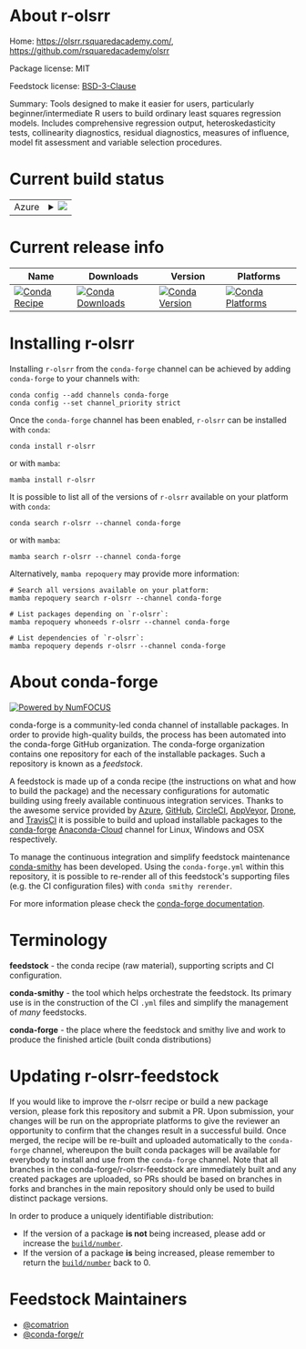 About r-olsrr
=============

Home: https://olsrr.rsquaredacademy.com/, https://github.com/rsquaredacademy/olsrr

Package license: MIT

Feedstock license: [BSD-3-Clause](https://github.com/conda-forge/r-olsrr-feedstock/blob/main/LICENSE.txt)

Summary: Tools designed to make it easier for users, particularly beginner/intermediate R users to build ordinary least squares regression models. Includes comprehensive regression output, heteroskedasticity tests, collinearity diagnostics, residual diagnostics, measures of influence, model fit assessment and variable selection procedures.

Current build status
====================


<table>
    
  <tr>
    <td>Azure</td>
    <td>
      <details>
        <summary>
          <a href="https://dev.azure.com/conda-forge/feedstock-builds/_build/latest?definitionId=11369&branchName=main">
            <img src="https://dev.azure.com/conda-forge/feedstock-builds/_apis/build/status/r-olsrr-feedstock?branchName=main">
          </a>
        </summary>
        <table>
          <thead><tr><th>Variant</th><th>Status</th></tr></thead>
          <tbody><tr>
              <td>linux_64_r_base4.1</td>
              <td>
                <a href="https://dev.azure.com/conda-forge/feedstock-builds/_build/latest?definitionId=11369&branchName=main">
                  <img src="https://dev.azure.com/conda-forge/feedstock-builds/_apis/build/status/r-olsrr-feedstock?branchName=main&jobName=linux&configuration=linux_64_r_base4.1" alt="variant">
                </a>
              </td>
            </tr><tr>
              <td>linux_64_r_base4.2</td>
              <td>
                <a href="https://dev.azure.com/conda-forge/feedstock-builds/_build/latest?definitionId=11369&branchName=main">
                  <img src="https://dev.azure.com/conda-forge/feedstock-builds/_apis/build/status/r-olsrr-feedstock?branchName=main&jobName=linux&configuration=linux_64_r_base4.2" alt="variant">
                </a>
              </td>
            </tr><tr>
              <td>osx_64_r_base4.1</td>
              <td>
                <a href="https://dev.azure.com/conda-forge/feedstock-builds/_build/latest?definitionId=11369&branchName=main">
                  <img src="https://dev.azure.com/conda-forge/feedstock-builds/_apis/build/status/r-olsrr-feedstock?branchName=main&jobName=osx&configuration=osx_64_r_base4.1" alt="variant">
                </a>
              </td>
            </tr><tr>
              <td>osx_64_r_base4.2</td>
              <td>
                <a href="https://dev.azure.com/conda-forge/feedstock-builds/_build/latest?definitionId=11369&branchName=main">
                  <img src="https://dev.azure.com/conda-forge/feedstock-builds/_apis/build/status/r-olsrr-feedstock?branchName=main&jobName=osx&configuration=osx_64_r_base4.2" alt="variant">
                </a>
              </td>
            </tr><tr>
              <td>win_64</td>
              <td>
                <a href="https://dev.azure.com/conda-forge/feedstock-builds/_build/latest?definitionId=11369&branchName=main">
                  <img src="https://dev.azure.com/conda-forge/feedstock-builds/_apis/build/status/r-olsrr-feedstock?branchName=main&jobName=win&configuration=win_64_" alt="variant">
                </a>
              </td>
            </tr>
          </tbody>
        </table>
      </details>
    </td>
  </tr>
</table>

Current release info
====================

| Name | Downloads | Version | Platforms |
| --- | --- | --- | --- |
| [![Conda Recipe](https://img.shields.io/badge/recipe-r--olsrr-green.svg)](https://anaconda.org/conda-forge/r-olsrr) | [![Conda Downloads](https://img.shields.io/conda/dn/conda-forge/r-olsrr.svg)](https://anaconda.org/conda-forge/r-olsrr) | [![Conda Version](https://img.shields.io/conda/vn/conda-forge/r-olsrr.svg)](https://anaconda.org/conda-forge/r-olsrr) | [![Conda Platforms](https://img.shields.io/conda/pn/conda-forge/r-olsrr.svg)](https://anaconda.org/conda-forge/r-olsrr) |

Installing r-olsrr
==================

Installing `r-olsrr` from the `conda-forge` channel can be achieved by adding `conda-forge` to your channels with:

```
conda config --add channels conda-forge
conda config --set channel_priority strict
```

Once the `conda-forge` channel has been enabled, `r-olsrr` can be installed with `conda`:

```
conda install r-olsrr
```

or with `mamba`:

```
mamba install r-olsrr
```

It is possible to list all of the versions of `r-olsrr` available on your platform with `conda`:

```
conda search r-olsrr --channel conda-forge
```

or with `mamba`:

```
mamba search r-olsrr --channel conda-forge
```

Alternatively, `mamba repoquery` may provide more information:

```
# Search all versions available on your platform:
mamba repoquery search r-olsrr --channel conda-forge

# List packages depending on `r-olsrr`:
mamba repoquery whoneeds r-olsrr --channel conda-forge

# List dependencies of `r-olsrr`:
mamba repoquery depends r-olsrr --channel conda-forge
```


About conda-forge
=================

[![Powered by
NumFOCUS](https://img.shields.io/badge/powered%20by-NumFOCUS-orange.svg?style=flat&colorA=E1523D&colorB=007D8A)](https://numfocus.org)

conda-forge is a community-led conda channel of installable packages.
In order to provide high-quality builds, the process has been automated into the
conda-forge GitHub organization. The conda-forge organization contains one repository
for each of the installable packages. Such a repository is known as a *feedstock*.

A feedstock is made up of a conda recipe (the instructions on what and how to build
the package) and the necessary configurations for automatic building using freely
available continuous integration services. Thanks to the awesome service provided by
[Azure](https://azure.microsoft.com/en-us/services/devops/), [GitHub](https://github.com/),
[CircleCI](https://circleci.com/), [AppVeyor](https://www.appveyor.com/),
[Drone](https://cloud.drone.io/welcome), and [TravisCI](https://travis-ci.com/)
it is possible to build and upload installable packages to the
[conda-forge](https://anaconda.org/conda-forge) [Anaconda-Cloud](https://anaconda.org/)
channel for Linux, Windows and OSX respectively.

To manage the continuous integration and simplify feedstock maintenance
[conda-smithy](https://github.com/conda-forge/conda-smithy) has been developed.
Using the ``conda-forge.yml`` within this repository, it is possible to re-render all of
this feedstock's supporting files (e.g. the CI configuration files) with ``conda smithy rerender``.

For more information please check the [conda-forge documentation](https://conda-forge.org/docs/).

Terminology
===========

**feedstock** - the conda recipe (raw material), supporting scripts and CI configuration.

**conda-smithy** - the tool which helps orchestrate the feedstock.
                   Its primary use is in the construction of the CI ``.yml`` files
                   and simplify the management of *many* feedstocks.

**conda-forge** - the place where the feedstock and smithy live and work to
                  produce the finished article (built conda distributions)


Updating r-olsrr-feedstock
==========================

If you would like to improve the r-olsrr recipe or build a new
package version, please fork this repository and submit a PR. Upon submission,
your changes will be run on the appropriate platforms to give the reviewer an
opportunity to confirm that the changes result in a successful build. Once
merged, the recipe will be re-built and uploaded automatically to the
`conda-forge` channel, whereupon the built conda packages will be available for
everybody to install and use from the `conda-forge` channel.
Note that all branches in the conda-forge/r-olsrr-feedstock are
immediately built and any created packages are uploaded, so PRs should be based
on branches in forks and branches in the main repository should only be used to
build distinct package versions.

In order to produce a uniquely identifiable distribution:
 * If the version of a package **is not** being increased, please add or increase
   the [``build/number``](https://docs.conda.io/projects/conda-build/en/latest/resources/define-metadata.html#build-number-and-string).
 * If the version of a package **is** being increased, please remember to return
   the [``build/number``](https://docs.conda.io/projects/conda-build/en/latest/resources/define-metadata.html#build-number-and-string)
   back to 0.

Feedstock Maintainers
=====================

* [@comatrion](https://github.com/comatrion/)
* [@conda-forge/r](https://github.com/conda-forge/r/)

